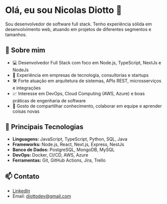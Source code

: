  
# Olá, eu sou Nicolas Diotto 👋

Sou desenvolvedor de software full stack. Tenho experiência sólida em desenvolvimento web, atuando em projetos de diferentes segmentos e tamanhos.

## 🚀 Sobre mim

- 💻 Desenvolvedor Full Stack com foco em Node.js, TypeScript, NextJs e NodeJs
- 🏢 Experiência em empresas de tecnologia, consultorias e startups
- 🛠️ Forte atuação em arquitetura de sistemas, APIs REST, microsserviços e integrações
- 📈 Interesse em DevOps, Cloud Computing (AWS, Azure) e boas práticas de engenharia de software
- 🤝 Gosto de compartilhar conhecimento, colaborar em equipe e aprender coisas novas

## 🧰 Principais Tecnologias

- **Linguagens:** JavaScript, TypeScript, Python, SQL, Java
- **Frameworks:** Node.js, React, Next.js, Express, NestJs
- **Banco de Dados:** PostgreSQL, MongoDB, MySQL
- **DevOps:** Docker, CI/CD, AWS, Azure
- **Ferramentas:** Git, GitHub Actions, Jira, Trello

## 📫 Contato

- [LinkedIn](https://www.linkedin.com/in/diottodev/)
- Email: diottodev@gmail.com


